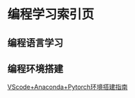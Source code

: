# 编程学习索引页


## 编程语言学习

## 编程环境搭建 

[VScode+Anaconda+Pytorch环境搭建指南](post/../VScode+Anaconda+Pytorch环境搭建指南.md)